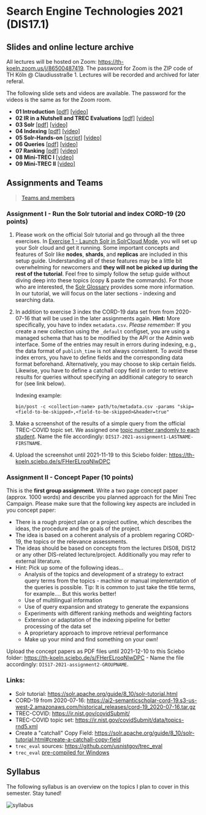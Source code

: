 # Search Engine Technologies 2021 (DIS17.1)

## Slides and online lecture archive

All lectures will be hosted on Zoom: https://th-koeln.zoom.us/j/86500487419. The password for Zoom is the ZIP code of TH Köln @ Claudiusstraße 1. Lectures will be recorded and archived for later referal.

The following slide sets and videos are available. The password for the videos is the same as for the Zoom room.

* **01 Introduction** [[pdf]](slides/DIS17-01-introduction.pdf) [[video]](https://th-koeln.sciebo.de/s/zkxwDLmIf3RnFsL)
* **02 IR in a Nutshell and TREC Evaluations** [[pdf]](slides/DIS17-02-IR-Nutshell.pdf) [[video]](https://th-koeln.sciebo.de/s/5UlwblJSHsaqzTM)
* **03 Solr** [[pdf]](slides/DIS17-03-Solr.pdf) [[video]](https://th-koeln.sciebo.de/s/LCdBeIX4P2uPicY)
* **04 Indexing** [[pdf]](slides/DIS17-04-Indexing.pdf) [[video]](https://th-koeln.sciebo.de/s/D8DZUZHCmVUMb7E)
* **05 Solr-Hands-on**  [[script]](https://github.com/irgroup-classrooms/dis17-2021/blob/main/src/simple-run.py) [[video]](https://th-koeln.sciebo.de/s/zl6thuzMSKB9cg2)
* **06 Queries** [[pdf]](slides/DIS17-06-Queries.pdf) [[video]](https://th-koeln.sciebo.de/s/dZ5HXn7LmCvXav1)
* **07 Ranking** [[pdf]](slides/DIS17-07-Ranking.pdf) [[video]](https://th-koeln.sciebo.de/s/NvDsWWKTeYeAQDP)
* **08 Mini-TREC I** [[video]](https://th-koeln.sciebo.de/s/qAegnQcJFSPncjr)
* **09 Mini-TREC II** [[video]](https://th-koeln.sciebo.de/s/XX41g12SN9hoJYd)

## Assignments and Teams

> [Teams and members](https://github.com/irgroup-classrooms/dis17-2021/blob/main/teams.md)

### Assignment I - Run the Solr tutorial and index CORD-19 (20 points)

1. Please work on the official Solr tutorial and go through all the three exercises. In [Exercise 1 - Launch Solr in SolrCloud Mode](https://solr.apache.org/guide/8_10/solr-tutorial.html#launch-solr-in-solrcloud-mode), you will set up your Solr cloud and get it running. Some important concepts and features of Solr like **nodes**, **shards**, and **replicas** are included in this setup guide. Understanding all of these features may be a little bit overwhelming for newcomers and **they will not be picked up during the rest of the tutorial**. Feel free to simply follow the setup guide without diving deep into these topics (copy & paste the commands). For those who are interested, the [Solr Glossary](https://solr.apache.org/guide/8_10/solr-glossary.html) provides some more information. In our tutorial, we will focus on the later sections - indexing and searching data.
2. In addition to exercise 3 index the CORD-19 data set from from 2020-07-16 that will be used in the later assignments again. **Hint:** More specifically, you have to index `metadata.csv`. *Please remember:* If you create a new collection using the `_default` configset, you are using a managed schema that has to be modified by the API or the Admin web interface. Some of the entries may result in errors during indexing, e.g., the data format of `publish_time` is not always consistent. To avoid these index errors, you have to define fields and the corresponding data format beforehand. Alternatively, you may choose to skip certain fields. Likewise, you have to define a catchall copy field in order to retrieve results for queries without specifying an additional category to search for (see link below).
    
    Indexing example: 
    ```
    bin/post -c <collection-name> path/to/metadata.csv -params "skip=<field-to-be-skipped>,<field-to-be-skipped>&header=true"
    ```
3. Make a screenshot of the results of a simple query from the official TREC-COVID topic set. We assigned one [topic number randomly to each student](topic-student.md). Name the file accordingly: `DIS17-2021-assignment1-LASTNAME-FIRSTNAME`.
4. Upload the screenshot until 2021-11-19 to this Sciebo folder: https://th-koeln.sciebo.de/s/FHerELroqNlwDPC

### Assignment II - Concept Paper (10 points)

This is the __first group assignment__. Write a two page concept paper (approx. 1000 words) and describe you planned approach for the Mini Trec Campaign. Please make sure that the following key aspects are included in you concept paper:

- There is a rough project plan or a project outline, which describes the ideas, the procedure and the goals of the project. 
- The idea is based on a coherent analysis of a problem regaring CORD-19, the topics or the relevance assessments.
- The ideas should be based on concepts from the lectures DIS08, DIS12 or any other DIS-related lecture/project. Additionally you may refer to external literature.
- Hint: Pick up some of the following ideas...
  - Analysis of the topics and development of a strategy to extract query terms from the topics - machine or manual implementation of the queries is possible. Tip: It is common to just take the title terms, for example.... But this works better!
  - Use of multilingual information
  - Use of query expansion and strategy to generate the expansions
  - Experiments with different ranking methods and weighting factors
  - Extension or adaptation of the indexing pipeline for better processing of the data set
  - A proprietary approach to improve retrieval performance
  - Make up your mind and find something on your own!

Upload the concept papers as PDF files until 2021-12-10 to this Sciebo folder: https://th-koeln.sciebo.de/s/FHerELroqNlwDPC - Name the file accordingly: `DIS17-2021-assignment2-GROUPNAME`.

### Links: 
- Solr tutorial: https://solr.apache.org/guide/8_10/solr-tutorial.html
- CORD-19 from 2020-07-16: https://ai2-semanticscholar-cord-19.s3-us-west-2.amazonaws.com/historical_releases/cord-19_2020-07-16.tar.gz
- TREC-COVID: https://ir.nist.gov/covidSubmit/
- TREC-COVID topic set: https://ir.nist.gov/covidSubmit/data/topics-rnd5.xml
- Create a "catchall" Copy Field: https://solr.apache.org/guide/8_10/solr-tutorial.html#create-a-catchall-copy-field
- `trec_eval` sources: https://github.com/usnistgov/trec_eval
- `trec_eval` [pre-compiled for Windows](download/trec_eval_win32.zip)




## Syllabus

The following syllabus is an overview on the topics I plan to cover in this semester. Stay tuned!

![syllabus](syllabus.png)
